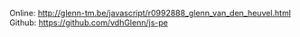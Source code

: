 Online:
http://glenn-tm.be/javascript/r0992888_glenn_van_den_heuvel.html
Github: 
https://github.com/vdhGlenn/js-pe
